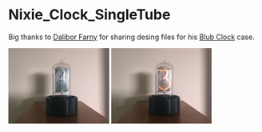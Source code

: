 # Nixie_Clock_SingleTube
Big thanks to <a href="https://www.daliborfarny.com/">Dalibor Farny</a> for sharing desing files for his <a href="https://www.daliborfarny.com/product/blub-clock/">Blub Clock</a> case.

<p float="left">
  <img  src="https://github.com/StavJi/Nixie_Clock_SingleTube/blob/main/Photo/clock_1.JPG"  width=40%/>
  <img  src="https://github.com/StavJi/Nixie_Clock_SingleTube/blob/main/Photo/clock_2.JPG"  width=40%/>
</p>
